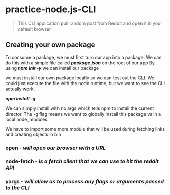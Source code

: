 # practice-node.js-CLI
>This CLI application pull random post from Reddit and open it in your default browser

## Creating your own package
To consume a package, we must first turn our app into a package. We can do this with a simple file called ***package.json*** on the root of our app
By using ***npm init -y*** we can install our package

we must install our own package locally so we can test out the CLI. We could just execute the file with the node runtime, but we want to see the CLI actually work.

***npm install -g***

We can simply install with no args which tells npm to install the current director. The -g flag means we want to globally install this package vs in a local node_modules.

We have to import some more module that will be used during fetching links and creating objects in bin

### open - *will open our browser with a URL*
### node-fetch - *is a fetch client that we can use to hit the reddit API*
### yargs - *will allow us to process any flags or arguments passed to the CLI*
